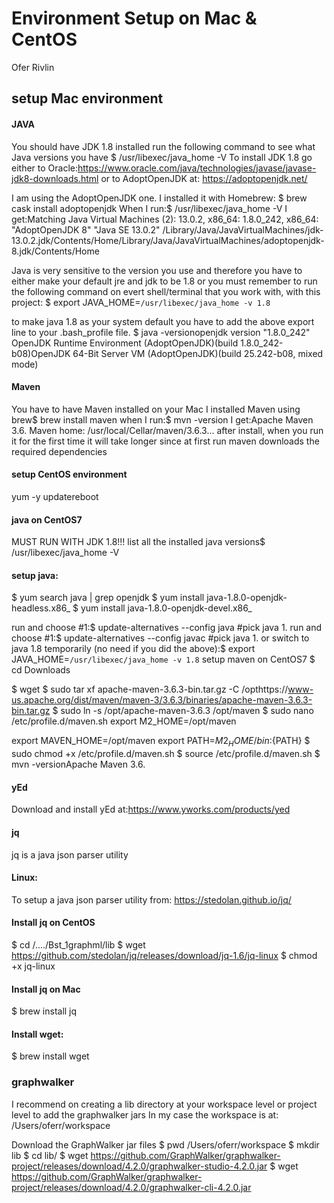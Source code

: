 # Environment Setup on Mac & CentOS

Ofer Rivlin

## setup Mac environment

#### JAVA
You should have JDK 1.8 installed
run the following command to see what Java versions you have
$ /usr/libexec/java_home -V
To install JDK 1.8 go either to Oracle:https://www.oracle.com/java/technologies/javase/javase-jdk8-downloads.html
or to AdoptOpenJDK at: https://adoptopenjdk.net/

I am using the AdoptOpenJDK one.
I installed it with Homebrew:
$ brew cask install adoptopenjdk
When I run:$ /usr/libexec/java_home -V
I get:Matching Java Virtual Machines (2):
13.0.2, x86_64: 1.8.0_242, x86_64: "AdoptOpenJDK 8" "Java SE 13.0.2" /Library/Java/JavaVirtualMachines/jdk-13.0.2.jdk/Contents/Home/Library/Java/JavaVirtualMachines/adoptopenjdk-8.jdk/Contents/Home

Java is very sensitive to the version you use and therefore you have to either make your default jre and jdk to be 1.8 or
you must remember to run the following command on evert shell/terminal that you work with, with this project:
$ export JAVA_HOME=`/usr/libexec/java_home -v 1.8`

to make java 1.8 as your system default you have to add the above export line to your .bash_profile file.
$ java -versionopenjdk version "1.8.0_242"
OpenJDK Runtime Environment (AdoptOpenJDK)(build 1.8.0_242-b08)OpenJDK 64-Bit Server VM (AdoptOpenJDK)(build 25.242-b08, mixed mode)
#### Maven
You have to have Maven installed on your Mac
I installed Maven using brew$ brew install maven
when I run:$ mvn -version
I get:Apache Maven 3.6.
Maven home: /usr/local/Cellar/maven/3.6.3...
after install, when you run it for the first time it will take longer since at first run maven downloads the required dependencies

#### setup CentOS environment
yum -y updatereboot

#### java on CentOS7
MUST RUN WITH JDK 1.8!!!
list all the installed java versions$ /usr/libexec/java_home -V

#### setup java:
$ yum search java | grep openjdk
$ yum install java-1.8.0-openjdk-headless.x86_
$ yum install java-1.8.0-openjdk-devel.x86_

run and choose #1:$ update-alternatives --config java #pick java 1.
run and choose #1:$ update-alternatives --config javac #pick java 1.
or switch to java 1.8 temporarily (no need if you did the above):$ export JAVA_HOME=`/usr/libexec/java_home -v 1.8`
setup maven on CentOS7
$ cd Downloads

$ wget $ sudo tar xf apache-maven-3.6.3-bin.tar.gz -C /opthttps://www-us.apache.org/dist/maven/maven-3/3.6.3/binaries/apache-maven-3.6.3-bin.tar.gz
$ sudo ln -s /opt/apache-maven-3.6.3 /opt/maven
$ sudo nano /etc/profile.d/maven.sh export M2_HOME=/opt/maven

export MAVEN_HOME=/opt/maven export PATH=${M2_HOME}/bin:${PATH}
$ sudo chmod +x /etc/profile.d/maven.sh
$ source /etc/profile.d/maven.sh
$ mvn -versionApache Maven 3.6.

#### yEd
Download and install yEd at:https://www.yworks.com/products/yed

#### jq
jq is a java json parser utility
#### Linux:
To setup a java json parser utility from: https://stedolan.github.io/jq/
#### Install jq on CentOS
$ cd /..../Bst_1graphml/lib
$ wget https://github.com/stedolan/jq/releases/download/jq-1.6/jq-linux
$ chmod +x jq-linux
#### Install jq on Mac
$ brew install jq
#### Install wget:
$ brew install wget

### graphwalker
I recommend on creating a lib directory at your workspace level or project level to add the graphwalker jars
In my case the workspace is at: /Users/oferr/workspace

Download the GraphWalker jar files
$ pwd
/Users/oferr/workspace
$ mkdir lib
$ cd lib/
$ wget https://github.com/GraphWalker/graphwalker-project/releases/download/4.2.0/graphwalker-studio-4.2.0.jar
$ wget https://github.com/GraphWalker/graphwalker-project/releases/download/4.2.0/graphwalker-cli-4.2.0.jar

